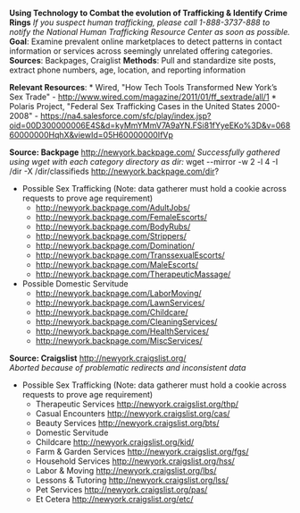**Using Technology to Combat the evolution of Trafficking & Identify Crime Rings**
*If you suspect human trafficking, please call 1-888-3737-888 to notify the National Human Trafficking Resource Center as soon as possible.*
**Goal**: Examine prevalent online marketplaces to detect patterns in contact information or services across seemingly unrelated offering categories.
**Sources**: Backpages, Craiglist
**Methods**: Pull and standardize site posts, extract phone numbers, age, location, and reporting information

**Relevant Resources**: 
    * Wired, "How Tech Tools Transformed New York’s Sex Trade" - http://www.wired.com/magazine/2011/01/ff_sextrade/all/1
    * Polaris Project, "Federal Sex Trafficking Cases in the United States 2000-2008" - https://na4.salesforce.com/sfc/play/index.jsp?oid=00D300000006E4S&d=kyMmYMmV7A9aYN.FSi81fYyeEKo%3D&v=06860000000HqhX&viewId=05H60000000IfVp

**Source: Backpage**	http://newyork.backpage.com/
*Successfully gathered using wget with each category directory as dir:*
    wget --mirror -w 2 -l 4 -I /dir -X /dir/classifieds http://newyork.backpage.com/dir? 
* Possible Sex Trafficking (Note: data gatherer must hold a cookie across requests to prove age requirement)
    * http://newyork.backpage.com/AdultJobs/
    * http://newyork.backpage.com/FemaleEscorts/
    * http://newyork.backpage.com/BodyRubs/
    * http://newyork.backpage.com/Strippers/
    * http://newyork.backpage.com/Domination/
    * http://newyork.backpage.com/TranssexualEscorts/
    * http://newyork.backpage.com/MaleEscorts/
    * http://newyork.backpage.com/TherapeuticMassage/
* Possible Domestic Servitude
    * http://newyork.backpage.com/LaborMoving/
    * http://newyork.backpage.com/LawnServices/
    * http://newyork.backpage.com/Childcare/
    * http://newyork.backpage.com/CleaningServices/
    * http://newyork.backpage.com/HealthServices/
    * http://newyork.backpage.com/MiscServices/

**Source: Craigslist**	http://newyork.craigslist.org/		
*Aborted because of problematic redirects and inconsistent data*

* Possible Sex Trafficking (Note: data gatherer must hold a cookie across requests to prove age requirement)
    * Therapeutic Services http://newyork.craigslist.org/thp/
    * Casual Encounters http://newyork.craigslist.org/cas/
    * Beauty Services http://newyork.craigslist.org/bts/
    * Domestic Servitude
    * Childcare http://newyork.craigslist.org/kid/
    * Farm & Garden Services http://newyork.craigslist.org/fgs/
    * Household Services http://newyork.craigslist.org/hss/
    * Labor & Moving http://newyork.craigslist.org/lbs/
    * Lessons & Tutoring http://newyork.craigslist.org/lss/
    * Pet Services http://newyork.craigslist.org/pas/
    * Et Cetera http://newyork.craigslist.org/etc/